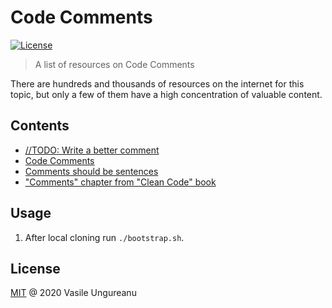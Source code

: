 # Code Comments

<a href="https://github.com/VasileUngureanu/repository-template/blob/master/LICENSE"><img src="https://img.shields.io/badge/license-MIT-green.svg" alt="License"></a>

> A list of resources on Code Comments

There are hundreds and thousands of resources on the internet for this topic, but only a few of them have a high concentration of valuable content.

## Contents

* [//TODO: Write a better comment](https://dev.to/adammc331/todo-write-a-better-comment-4c8c)
* [Code Comments](https://www.donnfelker.com/code-comments/)
* [Comments should be sentences](https://nedbatchelder.com/blog/201401/comments_should_be_sentences.html)
* ["Comments" chapter from "Clean Code" book](https://www.goodreads.com/book/show/3735293-clean-code)

## Usage

1. After local cloning run `./bootstrap.sh`.

License
-------

[MIT](LICENSE) @ 2020 Vasile Ungureanu
